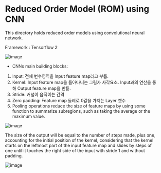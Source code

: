 # Reduced Order Model (ROM) using CNN
This directory holds reduced order models using convolutional neural network.

Framework : Tensorflow 2

![image](https://user-images.githubusercontent.com/16720947/179875607-ed424ec3-868c-4ce7-acae-17c05b3f3d24.png)

- CNNs main building blocks:
1) Input: 전체 변수영역을 Input feature map라고 부름.
2) Kernel: Input feature map을 돌아다니는 그림자 사각요소. Input과의 연산을 통해 Output feature map을 만듦.
3) Stride: 커널이 움직이는 간격
4) Zero padding: Feature map 둘레로 0값을 가지는 Layer 갯수
5) Pooling operations reduce the size of feature maps by using some function to summarize subregions, such as taking the average or the maximum value.

![image](https://user-images.githubusercontent.com/16720947/179882532-e189f4e2-c4dd-461a-9879-2f3050e76031.png)

The size of the output will be equal to the number of steps made, plus one, accounting for the initial position of the kernel, considering that the kernel starts on the leftmost part of the input feature map and slides by steps of one until it touches the right side of the input with stride 1 and without padding.

![image](https://user-images.githubusercontent.com/16720947/179882632-0e195756-f627-4898-92ad-2bdfc4e2c60e.png)

